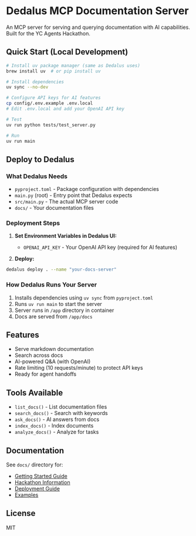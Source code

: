 # Dedalus MCP Documentation Server

An MCP server for serving and querying documentation with AI capabilities. Built for the YC Agents Hackathon.

## Quick Start (Local Development)

```bash
# Install uv package manager (same as Dedalus uses)
brew install uv  # or pip install uv

# Install dependencies
uv sync --no-dev

# Configure API keys for AI features
cp config/.env.example .env.local
# Edit .env.local and add your OpenAI API key

# Test
uv run python tests/test_server.py

# Run
uv run main
```

## Deploy to Dedalus

### What Dedalus Needs
- `pyproject.toml` - Package configuration with dependencies
- `main.py` (root) - Entry point that Dedalus expects
- `src/main.py` - The actual MCP server code
- `docs/` - Your documentation files

### Deployment Steps

1. **Set Environment Variables in Dedalus UI:**
   - `OPENAI_API_KEY` - Your OpenAI API key (required for AI features)

2. **Deploy:**
```bash
dedalus deploy . --name "your-docs-server"
```

### How Dedalus Runs Your Server
1. Installs dependencies using `uv sync` from `pyproject.toml`
2. Runs `uv run main` to start the server
3. Server runs in `/app` directory in container
4. Docs are served from `/app/docs`

## Features

- Serve markdown documentation
- Search across docs
- AI-powered Q&A (with OpenAI)
- Rate limiting (10 requests/minute) to protect API keys
- Ready for agent handoffs

## Tools Available

- `list_docs()` - List documentation files
- `search_docs()` - Search with keywords
- `ask_docs()` - AI answers from docs
- `index_docs()` - Index documents
- `analyze_docs()` - Analyze for tasks

## Documentation

See `docs/` directory for:
- [Getting Started Guide](docs/guides/getting-started.md)
- [Hackathon Information](docs/hackathon/yc-agents-hackathon.md)
- [Deployment Guide](docs/guides/deployment.md)
- [Examples](examples/)

## License

MIT